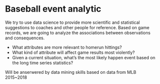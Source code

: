 # Baseball event analytic
We try to use data science to provide more scientific and statistical suggestions to coaches and other people for reference. 
Based on game records, we are going to analyze the associations between observations and consequences.
* What attributes are more relevant to homerun hittings? 
* What kind of attribute will affect game results most violently? 
* Given a current situation, what’s the most likely happen event based on the long time series statistics?

Will be anserwered by data mining skills based on data from MLB 2015~2018
